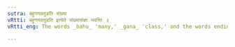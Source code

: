 ```yaml
---
sutra: बहुगणवतुडति संख्या
vRtti: बहुगणवतुडति इत्येते संख्यासंज्ञा भवन्ति ॥
vRtti_eng: The words _bahu_ 'many,' _gana_ 'class,' and the words ending in the affix _vatu_ (V. 2. 39), and _dati_ (V. 2. 41) are called numerals (_sankhya_).

---
```

